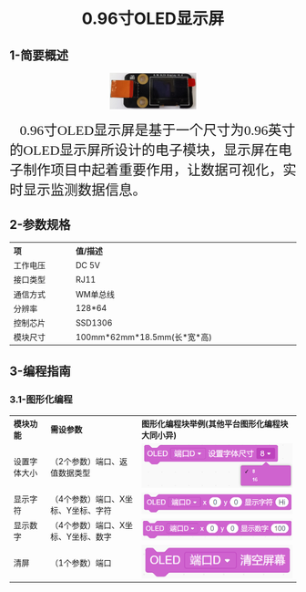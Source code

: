 <div align=center>
<h1 class="text-center">0.96寸OLED显示屏</h1>
</div>

## **1-简要概述**

<div align=center>
<img src="docs/electronic_modules/rj11/oled_display_module/20200316-181627.png" width=30%>
</div>

<p>
    <span style="font-family: 宋体, SimSun; font-size: 24px;">&nbsp; &nbsp;0.96寸OLED显示屏是基于一个尺寸为0.96英寸的OLED显示屏所设计的电子模块，显示屏在电子制作项目中起着重要作用，让数据可视化，实时显示监测数据信息。</span>
</p>

## **2-参数规格**

<!-- Table goes in the document BODY -->
<table class="imagetable" style="display: table; text-align: left;">
<tr>
    <th>项</th><th>值/描述</th>
</tr>
<tr>
    <td>工作电压</td><td>DC 5V</td>
</tr>
<tr>
    <td>接口类型</td><td>RJ11</td>
</tr>
<tr>
    <td>通信方式</td><td>WM单总线</td>
</tr>
<tr>
    <td>分辨率</td><td>128*64</td>
</tr>
<tr>
    <td>控制芯片</td><td>SSD1306</td>
</tr>
<tr>
    <td>模块尺寸</td><td>100mm*62mm*18.5mm(长*宽*高)</td>
</tr>
</table>

## **3-编程指南**
### **3.1-图形化编程**

<table class="imagetable" style="display: table; text-align: left;">
<tr>
    <th>模块功能</th><th>需设参数</th><th>图形化编程块举例(其他平台图形化编程块大同小异)</th>
</tr>
<tr>
    <td>设置字体大小</td><td>（2个参数）端口、返值数据类型</td><td><img src="docs/electronic_modules/rj11/oled_display_module/20200316-170927.png"></td>
</tr>
<tr>
    <td>显示字符</td><td>（4个参数）端口、X坐标、Y坐标、字符</td><td><img src="docs/electronic_modules/rj11/oled_display_module/20200316-170932.png"></td>
</tr>
<tr>
    <td>显示数字</td><td>（4个参数）端口、X坐标、Y坐标、数字</td><td><img src="docs/electronic_modules/rj11/oled_display_module/20200316-170936.png"></td>
</tr>
<tr>
    <td>清屏</td><td>（1个参数）端口</td><td><img src="docs/electronic_modules/rj11/oled_display_module/20200316-170946.png"></td>
</tr>
</table>

